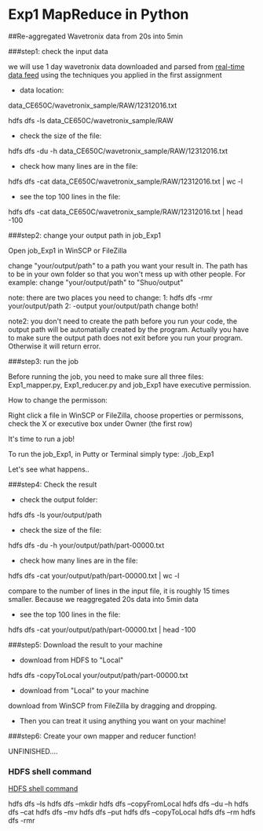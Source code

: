 # Exp1 MapReduce in Python

##Re-aggregated Wavetronix data from 20s into 5min

###step1: check the input data

we will use
1 day wavetronix data downloaded and parsed from [real-time data feed](http://205.221.97.102/Iowa.Sims.AllSites.C2C/IADOT_SIMS_AllSites_C2C.asmx/OP_ShareTrafficDetectorData?MSG_TrafficDetectorDataRequest=string%20HTTP/1.1) using the techniques you applied in the first assignment

* data location:

data_CE650C/wavetronix_sample/RAW/12312016.txt

hdfs dfs -ls data_CE650C/wavetronix_sample/RAW

* check the size of the file:

hdfs dfs -du -h data_CE650C/wavetronix_sample/RAW/12312016.txt

* check how many lines are in the file:

hdfs dfs -cat data_CE650C/wavetronix_sample/RAW/12312016.txt | wc -l

* see the top 100 lines in the file:

hdfs dfs -cat data_CE650C/wavetronix_sample/RAW/12312016.txt | head -100

###step2: change your output path in job_Exp1

Open job_Exp1 in WinSCP or FileZilla

change "your/output/path" to a path you want your result in. The path has to be in your own folder so that you won't mess up with other people. For example: change "your/output/path" to "Shuo/output"

note: there are two places you need to change: 1: hdfs dfs -rmr your/output/path 2: -output your/output/path   change both!

note2: you don't need to create the path before you run your code, the output path will be automatially created by the program. Actually you have to make sure the output path does not exit before you run your program. Otherwise it will return error.


###step3: run the job

Before running the job, you need to make sure all three files: Exp1_mapper.py, Exp1_reducer.py and job_Exp1 have executive permission.

How to change the permisson:

Right click a file in WinSCP or FileZilla, choose properties or permissons, check the X or executive box under Owner (the first row)

It's time to run a job!

To run the job_Exp1, in Putty or Terminal simply type: ./job_Exp1

Let's see what happens..

###step4: Check the result

* check the output folder:

hdfs dfs -ls your/output/path

* check the size of the file:

hdfs dfs -du -h your/output/path/part-00000.txt

* check how many lines are in the file:

hdfs dfs -cat your/output/path/part-00000.txt | wc -l

compare to the number of lines in the input file, it is roughly 15 times smaller. Because we reaggregated 20s data into 5min data

* see the top 100 lines in the file:

hdfs dfs -cat your/output/path/part-00000.txt | head -100

###step5: Download the result to your machine

* download from HDFS to "Local"

hdfs dfs -copyToLocal your/output/path/part-00000.txt

* download from "Local" to your machine

download from WinSCP from FileZilla by dragging and dropping.

* Then you can treat it using anything you want on your machine!


###step6: Create your own mapper and reducer function!

UNFINISHED....

### HDFS shell command

[HDFS shell command](https://hadoop.apache.org/docs/r2.4.1/hadoop-project-dist/hadoop-common/FileSystemShell.html)

hdfs dfs –ls
hdfs dfs –mkdir
hdfs dfs –copyFromLocal
hdfs dfs –du –h 
hdfs dfs –cat 
hdfs dfs –mv
hdfs dfs –put 
hdfs dfs –copyToLocal
hdfs dfs –rm
hdfs dfs -rmr
